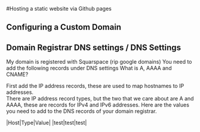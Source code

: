 #Hosting a static website via Github pages

## Configuring a Custom Domain

## Domain Registrar DNS settings / DNS Settings
My domain is registered with Squarspace (rip google domains)
You need to add the following records under DNS settings
What is A, AAAA and CNAME?

First add the IP address records, these are used to map hostnames to IP addresses.  
There are IP address record types, but the two that we care about are A and AAAA, these are records for IPv4 and IPv6 addresses.
Here are the values you need to add to the DNS records of your domain registrar. 

|Host|Type|Value|
|test|test|test|
